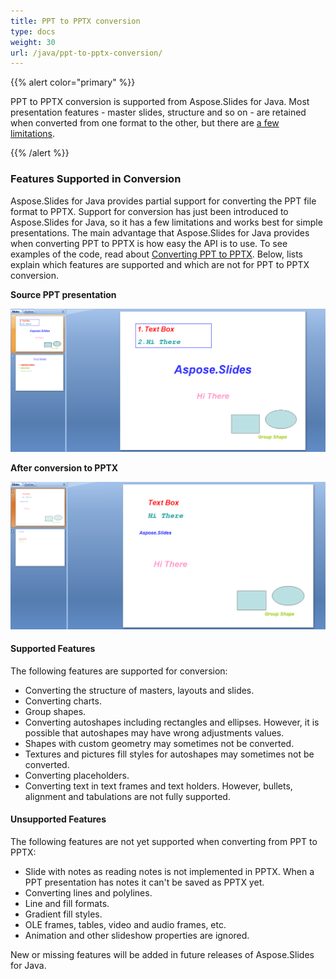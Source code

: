 ```yaml
---
title: PPT to PPTX conversion
type: docs
weight: 30
url: /java/ppt-to-pptx-conversion/
---
```


{{% alert color="primary" %}} 

PPT to PPTX conversion is supported from Aspose.Slides for Java. Most presentation features - master slides, structure and so on - are retained when converted from one format to the other, but there are [a few limitations](/slides/java/ppt-to-pptx-conversion/).

{{% /alert %}} 
### **Features Supported in Conversion**
Aspose.Slides for Java provides partial support for converting the PPT file format to PPTX. Support for conversion has just been introduced to Aspose.Slides for Java, so it has a few limitations and works best for simple presentations. The main advantage that Aspose.Slides for Java provides when converting PPT to PPTX is how easy the API is to use. To see examples of the code, read about [Converting PPT to PPTX](). Below, lists explain which features are supported and which are not for PPT to PPTX conversion.


**Source PPT presentation**

![todo:image_alt_text](ppt-to-pptx-conversion_1.png)




**After conversion to PPTX**

![todo:image_alt_text](ppt-to-pptx-conversion_2.png)



#### **Supported Features**
The following features are supported for conversion:

- Converting the structure of masters, layouts and slides.
- Converting charts.
- Group shapes.
- Converting autoshapes including rectangles and ellipses. However, it is possible that autoshapes may have wrong adjustments values.
- Shapes with custom geometry may sometimes not be converted.
- Textures and pictures fill styles for autoshapes may sometimes not be converted.
- Converting placeholders.
- Converting text in text frames and text holders. However, bullets, alignment and tabulations are not fully supported.
#### **Unsupported Features**
The following features are not yet supported when converting from PPT to PPTX:

- Slide with notes as reading notes is not implemented in PPTX. When a PPT presentation has notes it can't be saved as PPTX yet.
- Converting lines and polylines.
- Line and fill formats.
- Gradient fill styles.
- OLE frames, tables, video and audio frames, etc.
- Animation and other slideshow properties are ignored.

New or missing features will be added in future releases of Aspose.Slides for Java.
